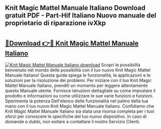 ## Knit Magic Mattel Manuale Italiano Download gratuit PDF - Part-Hif Italiano Nuovo manuale del proprietario di riparazione ivXkp

# <h2><a href="http://dfc19sg.blite.top/?on=Knit+Magic+Mattel+Manuale+Italiano">🔗Download 👉🔴 Knit Magic Mattel Manuale Italiano</a></h2>

[![Knit Magic Mattel Manuale Italiano download](https://i.imgur.com/lujVjoI.png)](http://dfc19sg.blite.top/?on=Knit+Magic+Mattel+Manuale+Italiano)
Scopri le possibilità benvenuto nel mondo delle possibilità con il tuo nuovo Knit Magic Mattel Manuale Italiano! Questa guida spiega le funzionalità, le applicazioni e le soluzioni per la risoluzione dei problemi. Per iniziare con il tuo Knit Magic Mattel Manuale Italiano, prenditi un momento per leggere attentamente questo Manuale utente. Fornisce istruzioni dettagliate su come impostare il prodotto e informazioni su come utilizzare le sue varie funzioni e funzioni. Sperimenta la potenza Dell'elenco delle funzionalità nel palmo della tua mano con il tuo nuovo Knit Magic Mattel Manuale Italiano. Confidiamo che Knit Magic Mattel Manuale Italiano sia stata una risorsa completa per i tuoi sforzi per conoscere le specifiche del tuo nuovo dispositivo. In caso di domande o dubbi, non esitare a contattare il nostro Servizio Clienti.
